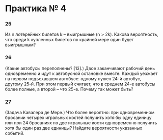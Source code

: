 # Практика № 4

### 25

Из n лотерейных билетов k – выигрышные (n > 2k). Какова
вероятность, что среди k купленных билетов по крайней мере один
будет выигрышным?

### 26

(Какие автобусы переполнены? [13].) Двое заканчивают рабочий
день одновременно и идут к автобусной остановке вместе. Каждый
уезжает на первом подъехавшем автобусе: одному нужен 24-й автобус,
другому 25-й. При этом первый считает, что в среднем 24-е автобусы
более полные, а второй – что 25-е. Почему так может быть?

### 27

(Задача Кавалера де Мере.) Что более вероятно: при одновременном бросании четырех игральных костей получить хотя бы одну
единицу или при 24 бросаниях по две игральные кости одновременно
получить хотя бы один раз две единицы? Найдите вероятности указанных событий.
